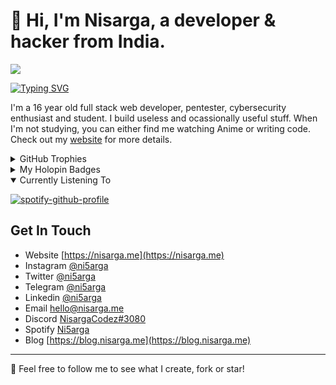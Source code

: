 # 👋 Hi, I'm Nisarga, a developer & hacker from India.
![](https://i.pinimg.com/originals/74/fa/be/74fabe0ac2588f7f052170708b5136b8.gif)

[![Typing SVG](https://readme-typing-svg.demolab.com?font=Fira+Code&size=25&duration=1000&pause=1000&width=435&lines=Full+Stack+Developer;Ethical+Hacker;Reverse+Engineer;Pentester;Tech+Enthusiast;Ricer;Blogger;Android+Developer)](https://github.com/Nisarga-Developer/nisarga-developer)

I'm a 16 year old full stack web developer, pentester, cybersecurity enthusiast and student. I build useless and ocassionally useful stuff. When I'm not studying, you can either find me watching Anime or writing code. Check out my [website](https://nisarga.me) for more details.




<details>

  <summary> GitHub Trophies </summary>
  
[![trophy](https://github-profile-trophy.vercel.app/?username=ni5arga&theme=onedark)](https://github.com/ni5arga)
</details>

<details>

  <summary> My Holopin Badges </summary>
  
[![@ni5arga's Holopin board](https://holopin.me/ni5arga)](https://holopin.io/@ni5arga)
  
</details>
<details open>

  <summary> Currently Listening To </summary>
  
[![spotify-github-profile](https://spotify-github-profile.vercel.app/api/view?uid=2g78prniwnob6e44but33jbyq&cover_image=true&theme=novatorem&show_offline=false&background_color=222020&bar_color=53b14f&bar_color_cover=false)](https://spotify-github-profile.vercel.app/api/view?uid=2g78prniwnob6e44but33jbyq&redirect=true)
  
</details>




## Get In Touch

- Website [https://nisarga.me](https://nisarga.me)
- Instagram [@ni5arga](https://instagram.com/ni5arga)
- Twitter [@ni5arga](https://twitter.com/ni5arga)
- Telegram [@ni5arga](https://ni5arga.t.me/)
- Linkedin [@ni5arga](https://www.linkedin.com/in/ni5arga/)
- Email [hello@nisarga.me](mailto:hello@nisarga.me)
- Discord [NisargaCodez#3080](https://discord.com/users/746040983992533072)
- Spotify [Ni5arga](https://open.spotify.com/user/2g78prniwnob6e44but33jbyq?si=20c57940da4341ae)
- Blog [https://blog.nisarga.me](https://blog.nisarga.me)

---

🍃 Feel free to follow me to see what I create, fork or star!

